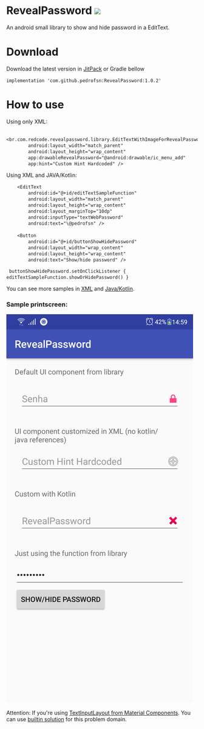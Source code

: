 # RevealPassword [![](https://www.jitpack.io/v/pedrofsn/RevealPassword.svg)](https://www.jitpack.io/#pedrofsn/RevealPassword)
An android small library to show and hide password in a EditText.

# Download
Download the latest version in [JitPack](https://www.jitpack.io/#pedrofsn/RevealPassword/) or Gradle bellow
```
implementation 'com.github.pedrofsn:RevealPassword:1.0.2'
```

# How to use
Using only XML:
``` 
    <br.com.redcode.revealpassword.library.EditTextWithImageForRevealPassword
        android:layout_width="match_parent"
        android:layout_height="wrap_content"
        app:drawableRevealPassword="@android:drawable/ic_menu_add"
        app:hint="Custom Hint Hardcoded" />
```
        
Using XML and JAVA/Kotlin:
``` 
    <EditText
        android:id="@+id/editTextSampleFunction"
        android:layout_width="match_parent"
        android:layout_height="wrap_content"
        android:layout_marginTop="10dp"
        android:inputType="textWebPassword"
        android:text="\@pedrofsn" />

    <Button
        android:id="@+id/buttonShowHidePassword"
        android:layout_width="wrap_content"
        android:layout_height="wrap_content"
        android:text="Show/hide password" />
```
``` 
 buttonShowHidePassword.setOnClickListener { editTextSampleFunction.showOrHidePassword() }
 ```
 
You can see more samples in [XML](https://github.com/pedrofsn/RevealPassword/blob/master/app/src/main/res/layout/activity_main.xml) and [Java/Kotlin](https://github.com/pedrofsn/RevealPassword/blob/master/app/src/main/java/br/com/redcode/revealpassword/sample/MainActivity.kt).

### Sample printscreen:
![Sample printscreen](https://github.com/pedrofsn/RevealPassword/raw/master/sample_printscreen.png)



Attention: If you're using [TextInputLayout from Material Components](https://github.com/material-components/material-components-android/blob/master/lib/java/com/google/android/material/textfield/TextInputLayout.java). You can use [builtin solution](https://material.io/develop/android/components/text-input-layout/#common-features) for this problem domain.
